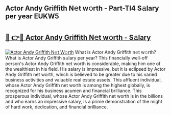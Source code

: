 ## Actor Andy Griffith N𝚎t w𝚘rth - Part-Tl4 S𝚊lary per year EUKW5

# <h2><a href="http://gc2c32a.nevu.top/?p=Actor+Andy+Griffith">🔗 👉🔴 Actor Andy Griffith N𝚎t w𝚘rth - S𝚊lary</a></h2>

[![Actor Andy Griffith N𝚎t W𝚘rth](https://i.imgur.com/Oavwk0R.jpeg)](http://gc2c32a.nevu.top/?p=Actor+Andy+Griffith)
What is Actor Andy Griffith n𝚎t w𝚘rth? What is Actor Andy Griffith s𝚊lary per year?
This financially well-off person's Actor Andy Griffith net worth is considerable, making him one of the wealthiest in his field. His salary is impressive, but it is eclipsed by Actor Andy Griffith net worth, which is believed to be greater due to his varied business activities and valuable real estate assets. This affluent individual, whose Actor Andy Griffith net worth is among the highest globally, is recognized for his business acumen and financial brilliance. This prosperous individual, whose Actor Andy Griffith net worth is in the billions and who earns an impressive salary, is a prime demonstration of the might of hard work, dedication, and financial brilliance.
